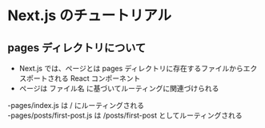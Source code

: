 # Next.js のチュートリアル

## pages ディレクトリについて
- Next.js では、ページとは pages ディレクトリに存在するファイルからエクスポートされる React コンポーネント
- ページは ファイル名 に基づいてルーティングに関連づけられる

 -pages/index.js は / にルーティングされる  
 -pages/posts/first-post.js は /posts/first-post としてルーティングされる
